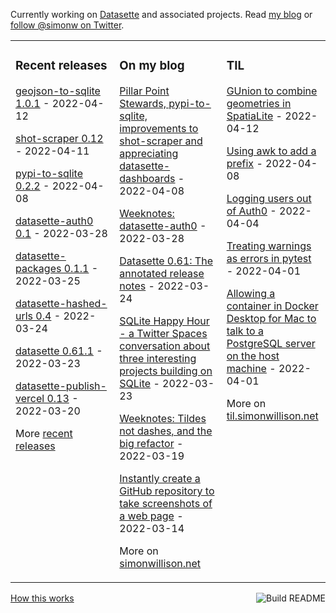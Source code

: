 Currently working on [Datasette](https://datasette.io/) and associated projects. Read [my blog](https://simonwillison.net/) or [follow @simonw on Twitter](https://twitter.com/simonw).

<table><tr><td valign="top" width="33%">

### Recent releases
<!-- recent_releases starts -->
[geojson-to-sqlite 1.0.1](https://github.com/simonw/geojson-to-sqlite/releases/tag/1.0.1) - 2022-04-12

[shot-scraper 0.12](https://github.com/simonw/shot-scraper/releases/tag/0.12) - 2022-04-11

[pypi-to-sqlite 0.2.2](https://github.com/simonw/pypi-to-sqlite/releases/tag/0.2.2) - 2022-04-08

[datasette-auth0 0.1](https://github.com/simonw/datasette-auth0/releases/tag/0.1) - 2022-03-28

[datasette-packages 0.1.1](https://github.com/simonw/datasette-packages/releases/tag/0.1.1) - 2022-03-25

[datasette-hashed-urls 0.4](https://github.com/simonw/datasette-hashed-urls/releases/tag/0.4) - 2022-03-24

[datasette 0.61.1](https://github.com/simonw/datasette/releases/tag/0.61.1) - 2022-03-23

[datasette-publish-vercel 0.13](https://github.com/simonw/datasette-publish-vercel/releases/tag/0.13) - 2022-03-20
<!-- recent_releases ends -->
More [recent releases](https://github.com/simonw/simonw/blob/main/releases.md)
</td><td valign="top" width="34%">

### On my blog
<!-- blog starts -->
[Pillar Point Stewards, pypi-to-sqlite, improvements to shot-scraper and appreciating datasette-dashboards](http://simonwillison.net/2022/Apr/8/weeknotes/) - 2022-04-08

[Weeknotes: datasette-auth0](http://simonwillison.net/2022/Mar/28/datasette-auth0/) - 2022-03-28

[Datasette 0.61: The annotated release notes](http://simonwillison.net/2022/Mar/24/datasette-061/) - 2022-03-24

[SQLite Happy Hour - a Twitter Spaces conversation about three interesting projects building on SQLite](http://simonwillison.net/2022/Mar/23/sqlite-happy-hour/) - 2022-03-23

[Weeknotes: Tildes not dashes, and the big refactor](http://simonwillison.net/2022/Mar/19/weeknotes/) - 2022-03-19

[Instantly create a GitHub repository to take screenshots of a web page](http://simonwillison.net/2022/Mar/14/shot-scraper-template/) - 2022-03-14
<!-- blog ends -->
More on [simonwillison.net](https://simonwillison.net/)
</td><td valign="top" width="33%">

### TIL
<!-- tils starts -->
[GUnion to combine geometries in SpatiaLite](https://til.simonwillison.net/spatialite/gunion-to-combine-geometries) - 2022-04-12

[Using awk to add a prefix](https://til.simonwillison.net/bash/use-awk-to-add-a-prefix) - 2022-04-08

[Logging users out of Auth0](https://til.simonwillison.net/auth0/auth0-logout) - 2022-04-04

[Treating warnings as errors in pytest](https://til.simonwillison.net/pytest/treat-warnings-as-errors) - 2022-04-01

[Allowing a container in Docker Desktop for Mac to talk to a PostgreSQL server on the host machine](https://til.simonwillison.net/docker/docker-for-mac-container-to-postgresql-on-host) - 2022-04-01
<!-- tils ends -->
More on [til.simonwillison.net](https://til.simonwillison.net/)
</td></tr></table>

<a href="https://github.com/simonw/simonw/actions"><img src="https://github.com/simonw/simonw/workflows/Build%20README/badge.svg" align="right" alt="Build README"></a> <a href="https://simonwillison.net/2020/Jul/10/self-updating-profile-readme/">How this works</a>
